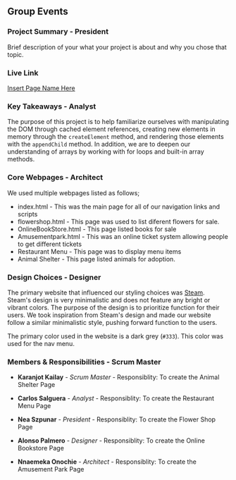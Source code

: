 ## Group Events

### Project Summary - President

Brief description of your what your project is about and why you chose that topic.

### Live Link

[Insert Page Name Here](https://nszp.github.io/newm-n-200-sanbar/homework-5)

### Key Takeaways - Analyst

The purpose of this project is to help familiarize ourselves with manipulating the DOM through cached element references, creating new elements in memory through the `createElement` method, and rendering those elements with the `appendChild` method. In addition, we are to deepen our understanding of arrays by working with for loops and built-in array methods.

### Core Webpages - Architect

We used multiple webpages listed as follows;

- index.html - This was the main page for all of our navigation links and scripts
- flowershop.html - This page was used to list diferent flowers for sale.
- OnlineBookStore.html - This page listed books for sale
- Amusementpark.html - This was an online ticket system allowing people to get different tickets
- Restaurant Menu - This page was to display menu items
- Animal Shelter - This page listed animals for adoption.

### Design Choices - Designer

The primary website that influenced our styling choices was
[Steam](https://store.steampowered.com/). Steam's design is very minimalistic and does not feature any bright or vibrant colors. The purpose of the design is to prioritize function for their users. We took inspiration from Steam's design and made our website follow a similar minimalistic style, pushing forward function to the users.

The primary color used in the website is a dark grey (`#333`). This color was used for the nav menu.

### Members & Responsibilities - Scrum Master

- **Karanjot Kailay** - _Scrum Master_ - Responsiblity: To create the Animal Shelter Page

- **Carlos Salguera** - _Analyst_ - Responsiblity: To create the Restaurant Menu Page

- **Nea Szpunar** - _President_ - Responsiblity: To create the Flower Shop Page

- **Alonso Palmero** - _Designer_ - Responsiblity: To create the Online Bookstore Page

- **Nnaemeka Onochie** - _Architect_ - Responsiblity: To create the Amusement Park Page
